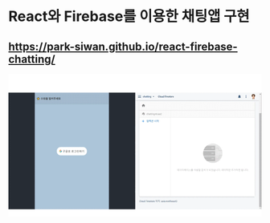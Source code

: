 # React와 Firebase를 이용한 채팅앱 구현<br>
## https://park-siwan.github.io/react-firebase-chatting/

<img src="./image/demo.gif">
